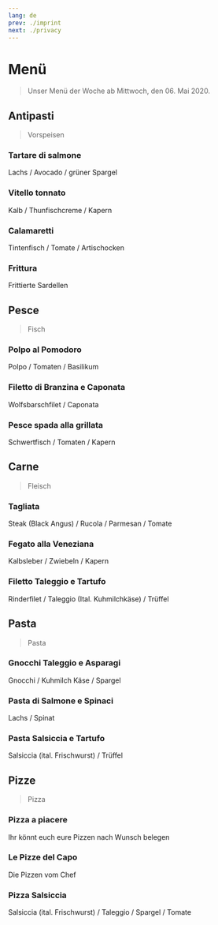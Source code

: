 ```yaml
---
lang: de
prev: ./imprint
next: ./privacy
---
```


# Menü

> Unser Menü der Woche ab Mittwoch, den 06. Mai 2020.

## Antipasti

> Vorspeisen

### Tartare di salmone

Lachs / Avocado / grüner Spargel

### Vitello tonnato

Kalb / Thunfischcreme / Kapern

### Calamaretti

Tintenfisch / Tomate / Artischocken

### Frittura

Frittierte Sardellen

## Pesce

> Fisch

### Polpo al Pomodoro

Polpo / Tomaten / Basilikum

### Filetto di Branzina e Caponata

Wolfsbarschfilet / Caponata

### Pesce spada alla grillata

Schwertfisch / Tomaten / Kapern

## Carne

> Fleisch

### Tagliata

Steak (Black Angus) / Rucola / Parmesan / Tomate

### Fegato alla Veneziana

Kalbsleber / Zwiebeln / Kapern

### Filetto Taleggio e Tartufo

Rinderfilet / Taleggio (Ital. Kuhmilchkäse) / Trüffel

## Pasta

> Pasta

### Gnocchi Taleggio e Asparagi

Gnocchi / Kuhmilch Käse / Spargel

### Pasta di Salmone e Spinaci

Lachs / Spinat

### Pasta Salsiccia e Tartufo

Salsiccia (ital. Frischwurst) / Trüffel

## Pizze

> Pizza

### Pizza a piacere

Ihr könnt euch eure Pizzen nach Wunsch belegen

### Le Pizze del Capo

Die Pizzen vom Chef

### Pizza Salsiccia

Salsiccia (ital. Frischwurst) / Taleggio / Spargel / Tomate

